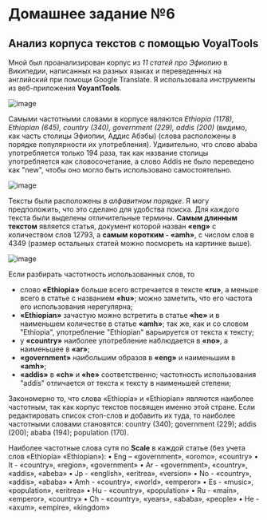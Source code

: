 # Домашнее задание №6
## Анализ корпуса текстов с помощью VoyalTools

Мной был проанализирован корпус из *11 статей про Эфиопию* в Википедии, написанных на разных языках и переведенных на английский при помощи Google Translate. Я использовала инструменты из веб-приложения **VoyantTools**. 

![image](https://user-images.githubusercontent.com/90916828/147771018-29a4087b-c812-40f4-8323-25f79226f1e1.png)

Самыми частотными словами в корпусе являются *Ethiopia (1178), Ethiopian (645), country (340), government (229), addis (200)* (видимо, как часть столицы Эфиопии, Аддис Абэбы) (слова расположены в порядке популярности их употребления). Удивительно, что слово ababa употребляется только 194 раза, так как название столицы употребляется как словосочетание, а слово Addis не было переведено как "new", чтобы оно могло быть использовано самостоятельно.

![image](https://user-images.githubusercontent.com/90916828/147770008-79bd46cc-e2f4-4c7b-b3db-7f98629d2ffe.png)

Тексты были расположены *в алфавитном порядке*. Я могу предположить, что это сделано для удобства поиска. Для каждого текста были выделены отличительные термины. **Самым длинным текстом** является статья, документ которой назван **«eng»** с количеством слов 12793, а **самым коротким - «amh»**, с числом слов в 4349 (размер остальных статей можно посмореть на картинке выше).

![image](https://user-images.githubusercontent.com/90916828/147770467-76f6b173-0846-487e-a190-804aa612b3d4.png)

Если разбирать частотность использованных слов, то 
- слово **«Ethiopia»** больше всего встречается в тексте **«ru»**, а меньше всего в статье с названием **«hu»**; можно заметить, что его частота его использования нерегулярна;
- **«Ethiopian»** зачастую можно встретить в статье **«he»** и в наименьшем количестве в статье **«amh»**; так же, как и со словом "Ethiopia", употребление "Ethiopian" варьируется от текста к тексту;
- у **«country»** наиболее употребление наблюдается в **«no»**, а наименьшее в **«ar»**;
- **«government»** наибольшим образов в **«eng»** и наименьшим в **«amh»**;
- **«addis»** в **«ch»** и **«he»** соответственно; частотность использования "addis" отличается от текста к тексту в наименьшей степени;

Закономерно то, что слова «Ethiopia» и «Ethiopian» являются наиболее частотным, так как корпус текстов посвящен именно этой стране. Если редактировать список стоп-слов и добавить их туда, то наиболее частотными словами становятся: country (340); government (229); addis (200); ababa (194); population (170).

Наиболее частотные слова сутя по **Scale** в каждой статье (без учета слов «Ethiopia» «Ethiopian»):
•	Eng – «government», «oromo», «country»
•	It - «country», «region», «government»
•	Ar - «government», «country», «addis», «abeba»
•	Jp - «english», «eritrea», «version»
•	No - «country», «addis», «ababa»
•	Amh - «country», «world», «emperor»
•	Es - «music», «population», «eritrea»
•	Hu - «country», «population»
•	Ru - «main», «emperor», «country»
•	Ch - «country», «years», «ababa», «people»
•	He - «axum», «empire», «kingdom»



